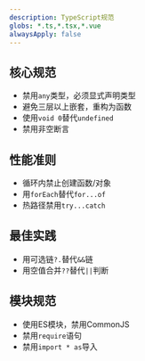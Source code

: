 ```yaml
---
description: TypeScript规范
globs: *.ts,*.tsx,*.vue
alwaysApply: false
---
```


## 核心规范
- 禁用`any`类型，必须显式声明类型
- 避免三层以上嵌套，重构为函数
- 使用`void 0`替代`undefined`
- 禁用非空断言

## 性能准则
- 循环内禁止创建函数/对象
- 用`forEach`替代`for...of`
- 热路径禁用`try...catch`

## 最佳实践
- 用可选链`?.`替代`&&`链
- 用空值合并`??`替代`||`判断

## 模块规范
- 使用ES模块，禁用CommonJS
- 禁用`require`语句
- 禁用`import * as`导入
